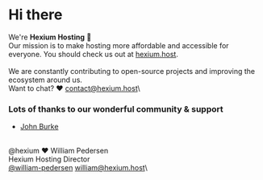 # Hi there
We're **Hexium Hosting** 👋\
Our mission is to make hosting more affordable and accessible for everyone. You should check us out at [hexium.host](https://hexium.host).\
 \
We are constantly contributing to open-source projects and improving the ecosystem around us.\
Want to chat? ♥️ [contact@hexium.host](mailto:contact@hexium.host)\

### Lots of thanks to our wonderful community & support
- [John Burke](https://github.com/IceeMC)

 \
@hexium
♥️ William Pedersen \
Hexium Hosting Director \
[@william-pedersen](https://github.com/william-pedersen) [william@hexium.host](mailto:william@hexium.host)\
<!--

**Here are some ideas to get you started:**

🙋‍♀️ A short introduction - what is your organization all about?
🌈 Contribution guidelines - how can the community get involved?
👩‍💻 Useful resources - where can the community find your docs? Is there anything else the community should know?
🍿 Fun facts - what does your team eat for breakfast?
🧙 Remember, you can do mighty things with the power of [Markdown](https://docs.github.com/github/writing-on-github/getting-started-with-writing-and-formatting-on-github/basic-writing-and-formatting-syntax)
-->
